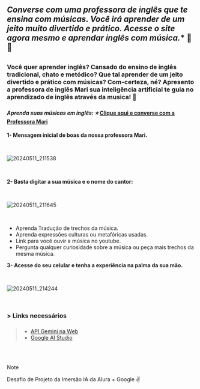 ## *Converse com  uma professora de inglês que te ensina com músicas. Você irá aprender de um jeito muito divertido e prático. Acesse o site agora mesmo e aprendar inglês com música.** :musical_note: :musical_score: <h2>

### Você quer aprender inglês? Cansado do ensino de inglês tradicional, chato e metódico? Que tal aprender de um jeito divertido e prático com músicas? Com-certeza, né? Apresento a **professora de inglês Mari** sua inteligência artificial te guia no aprendizado de inglês através da musica! 	:star2: <h3>

#### *Aprenda suas músicas em inglês: :star:* [Clique aqui e converse com a Professora Mari](https://ai-english-teacher-liard.vercel.app/)  <h4>

**1- Mensagem inicial de boas da nossa professora Mari.**

<br>

![20240511_211538](https://github.com/Clebio2030/AI-English-Teacher/assets/134241152/c19348a4-8307-4305-b236-054eb0c9aa72)

<br>

**2- Basta digitar a sua música e o nome do cantor:**

<br>

![20240511_211645](https://github.com/Clebio2030/AI-English-Teacher/assets/134241152/5da6b93b-b18b-4202-b5c7-c0c437c54de0)

<br>

  - Aprenda Tradução de trechos da música.
  - Aprenda expressões culturas ou metafóricas usadas. 
  - Link para você ouvir a música no youtube.
  - Pergunta qualquer curiosidade sobre a música ou peça mais trechos da mesma música.


**3- Acesse do seu celular e tenha a experiência na palma da sua mão.**

<br>

![20240511_214244](https://github.com/Clebio2030/AI-English-Teacher/assets/134241152/d528e5f7-9867-4a6f-95ca-b07ee8bf35c2)

<br>

### **> Links necessários** <h3>
>
>* [API Gemini na Web](https://ai.google.dev/gemini-api/docs/get-started/web?hl=pt-br)
>* [Google AI Studio](https://aistudio.google.com/app)

<br>
<br>

> [!NOTE]
> Desafio de Projeto da Imersão IA da Alura + Google  :v:

